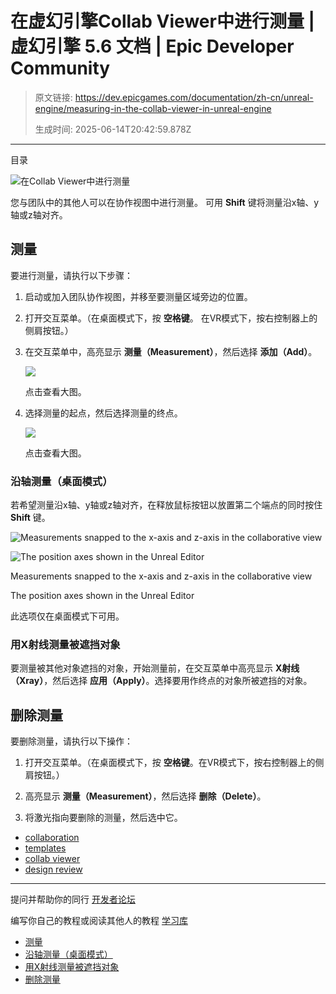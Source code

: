 # 在虚幻引擎Collab Viewer中进行测量 | 虚幻引擎 5.6 文档 | Epic Developer Community

> 原文链接: https://dev.epicgames.com/documentation/zh-cn/unreal-engine/measuring-in-the-collab-viewer-in-unreal-engine
> 
> 生成时间: 2025-06-14T20:42:59.878Z

---

目录

![在Collab Viewer中进行测量](https://dev.epicgames.com/community/api/documentation/image/9cf3213a-dfc4-4893-a6ea-9b61d6be0dea?resizing_type=fill&width=1920&height=335)

您与团队中的其他人可以在协作视图中进行测量。 可用 **Shift** 键将测量沿x轴、y轴或z轴对齐。

## 测量

要进行测量，请执行以下步骤：

1.  启动或加入团队协作视图，并移至要测量区域旁边的位置。
    
2.  打开交互菜单。（在桌面模式下，按 **空格键**。 在VR模式下，按右控制器上的侧肩按钮。）
    
3.  在交互菜单中，高亮显示 **测量（Measurement）**，然后选择 **添加（Add）**。
    
    [![](https://d1iv7db44yhgxn.cloudfront.net/documentation/images/88131233-14b3-44ab-bde9-87113c9b9217/interaction-menu-measurement-add.png)](https://d1iv7db44yhgxn.cloudfront.net/documentation/images/88131233-14b3-44ab-bde9-87113c9b9217/interaction-menu-measurement-add.png)
    
    点击查看大图。
    
4.  选择测量的起点，然后选择测量的终点。
    
    [![](https://d1iv7db44yhgxn.cloudfront.net/documentation/images/aef7b7d4-8a0e-44cc-8619-fd99e18667f3/add-measurement-endpoints.png)](https://d1iv7db44yhgxn.cloudfront.net/documentation/images/aef7b7d4-8a0e-44cc-8619-fd99e18667f3/add-measurement-endpoints.png)
    
    点击查看大图。
    

### 沿轴测量（桌面模式）

若希望测量沿x轴、y轴或z轴对齐，在释放鼠标按钮以放置第二个端点的同时按住 **Shift** 键。

![Measurements snapped to the x-axis and z-axis in the collaborative view](https://d1iv7db44yhgxn.cloudfront.net/documentation/images/95e57b08-5088-4f36-a352-0af92f1a49c2/pillars-measurements-snapped-viewer.png)

![The position axes shown in the Unreal Editor](https://d1iv7db44yhgxn.cloudfront.net/documentation/images/d9b6a899-85c1-44e6-843e-f5e6d0c1b000/pillars-measurements-snapped-editor.png)

Measurements snapped to the x-axis and z-axis in the collaborative view

The position axes shown in the Unreal Editor

此选项仅在桌面模式下可用。

### 用X射线测量被遮挡对象

要测量被其他对象遮挡的对象，开始测量前，在交互菜单中高亮显示 **X射线（Xray）**，然后选择 **应用（Apply）**。选择要用作终点的对象所被遮挡的对象。

## 删除测量

要删除测量，请执行以下操作：

1.  打开交互菜单。（在桌面模式下，按 **空格键**。在VR模式下，按右控制器上的侧肩按钮。）
    
2.  高亮显示 **测量（Measurement）**，然后选择 **删除（Delete）**。
    
3.  将激光指向要删除的测量，然后选中它。
    

-   [collaboration](https://dev.epicgames.com/community/search?query=collaboration)
-   [templates](https://dev.epicgames.com/community/search?query=templates)
-   [collab viewer](https://dev.epicgames.com/community/search?query=collab%20viewer)
-   [design review](https://dev.epicgames.com/community/search?query=design%20review)

* * *

提问并帮助你的同行 [开发者论坛](https://forums.unrealengine.com/categories?tag=unreal-engine)

编写你自己的教程或阅读其他人的教程 [学习库](https://dev.epicgames.com/community/unreal-engine/learning)

-   [测量](/documentation/zh-cn/unreal-engine/measuring-in-the-collab-viewer-in-unreal-engine#%E6%B5%8B%E9%87%8F)
-   [沿轴测量（桌面模式）](/documentation/zh-cn/unreal-engine/measuring-in-the-collab-viewer-in-unreal-engine#%E6%B2%BF%E8%BD%B4%E6%B5%8B%E9%87%8F%EF%BC%88%E6%A1%8C%E9%9D%A2%E6%A8%A1%E5%BC%8F%EF%BC%89)
-   [用X射线测量被遮挡对象](/documentation/zh-cn/unreal-engine/measuring-in-the-collab-viewer-in-unreal-engine#%E7%94%A8x%E5%B0%84%E7%BA%BF%E6%B5%8B%E9%87%8F%E8%A2%AB%E9%81%AE%E6%8C%A1%E5%AF%B9%E8%B1%A1)
-   [删除测量](/documentation/zh-cn/unreal-engine/measuring-in-the-collab-viewer-in-unreal-engine#%E5%88%A0%E9%99%A4%E6%B5%8B%E9%87%8F)
